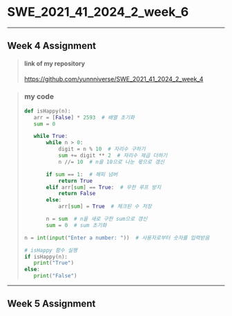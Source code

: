 # SWE_2021_41_2024_2_week_6

---

## Week 4 Assignment
> #### link of my repository
> https://github.com/yunnniverse/SWE_2021_41_2024_2_week_4


> ### my code
> ```python
>def isHappy(n):
>    arr = [False] * 2593  # 배열 초기화
>    sum = 0
>
>    while True:
>        while n > 0:
>            digit = n % 10  # 자리수 구하기
>            sum += digit ** 2  # 자리수 제곱 더하기
>            n //= 10  # n을 10으로 나눈 몫으로 갱신
>
>        if sum == 1:  # 해피 넘버
>            return True
>        elif arr[sum] == True:  # 무한 루프 방지
>            return False
>        else:
>            arr[sum] = True  # 체크된 수 저장
>
>        n = sum  # n을 새로 구한 sum으로 갱신
>        sum = 0  # sum 초기화
>
> n = int(input("Enter a number: "))  # 사용자로부터 숫자를 입력받음
>
># isHappy 함수 실행
>if isHappy(n):
>    print("True")
>else:
>    print("False")
> ```


---

## Week 5 Assignment

